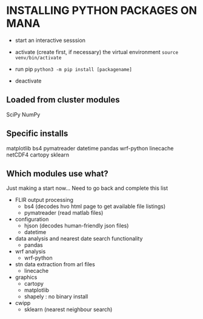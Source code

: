 INSTALLING PYTHON PACKAGES ON MANA
===================================

* start an interactive sesssion

* activate (create first, if necessary) the virtual environment
	`source venv/bin/activate`

* run pip
	`python3 -m pip install [packagename]`

* deactivate


Loaded from cluster modules
-------------------------
SciPy
NumPy


Specific installs
-----------------
matplotlib
bs4
pymatreader
datetime
pandas
wrf-python
linecache
netCDF4
cartopy
sklearn

Which modules use what? 
----------------------
Just making a start now... Need to go back and complete this list

* FLIR output processing
	- bs4 (decodes hvo html page to get available file listings)
	- pymatreader (read matlab files)
* configuration
	- hjson (decodes human-friendly json files)
	- datetime
* data analysis and nearest date search functionality
	- pandas
* wrf analysis
	- wrf-python
* stn data extraction from arl files
	- linecache
* graphics
	- cartopy
	- matplotlib
	- shapely : no binary install
* cwipp
	- sklearn (nearest neighbour search)


